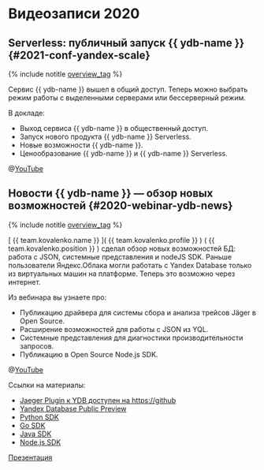 # Видеозаписи 2020

## Serverless: публичный запуск {{ ydb-name }} {#2021-conf-yandex-scale}

{% include notitle [overview_tag](../_includes/tags.md#overview) %}

Сервис {{ ydb-name }} вышел в общий доступ. Теперь можно выбрать режим работы с выделенными серверами или бессерверный режим.

В докладе:

* Выход сервиса {{ ydb-name }} в общественный доступ.
* Запуск нового продукта {{ ydb-name }} Serverless.
* Новые возможности {{ ydb-name }}.
* Ценообразование {{ ydb-name }} и {{ ydb-name }} Serverless.

@[YouTube](https://www.youtube.com/watch?v=PD0wjTueIeA&t=9025s)

## Новости {{ ydb-name }} — обзор новых возможностей {#2020-webinar-ydb-news}

{% include notitle [overview_tag](../_includes/tags.md#overview) %}

[ {{ team.kovalenko.name }} ]( {{ team.kovalenko.profile }} ) ( {{ team.kovalenko.position }} ) сделал обзор новых возможностей БД: работа с JSON, системные представления и nodeJS SDK. Раньше пользователи Яндекс.Облака могли работать с Yandex Database только из виртуальных машин на платформе. Теперь это возможно через интернет.

Из вебинара вы узнаете про:
* Публикацию драйвера для системы сбора и анализа трейсов Jäger в Open Source.
* Расширение возможностей для работы с JSON из YQL.
* Системные представления для диагностики производительности запросов.
* Публикацию в Open Source Node.js SDK.

@[YouTube](https://youtu.be/6LMH4Q4uGBU)

Ссылки на материалы:
* [Jaeger Plugin к YDB доступен на https://github](https://github.com/yandex-cloud/jaeger-ydb-store)
* [Yandex Database Public Preview](cloud.yandex.ru/services/ydb)
* [Python SDK](https://github.com/yandex-cloud/ydb-python-sdk)
* [Go SDK](https://github.com/yandex-cloud/ydb-go-sdk)
* [Java SDK](https://github.com/yandex-cloud/ydb-java-sdk)
* [Node.js SDK](https://github.com/yandex-cloud/ydb-nodejs-sdk)

[Презентация](https://presentations.ydb.tech/2020/ru/webinar_ydb/presentation.pdf)
